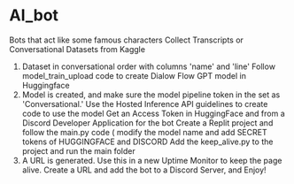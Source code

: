 # AI_bot
Bots that act like some famous characters
Collect Transcripts or Conversational Datasets from Kaggle
1) Dataset in conversational order with columns 'name' and 'line'
Follow model_train_upload code to create Dialow Flow GPT model in Huggingface
2) Model is created, and make sure the model pipeline token in the set as 'Conversational.'
Use the Hosted Inference API guidelines to create code to use the model
Get an Access Token in HuggingFace and from a Discord Developer Application for the bot
Create a Replit project and follow the main.py code ( modify the model name and add SECRET tokens of HUGGINGFACE and DISCORD
Add the keep_alive.py to the project and run the main folder
4) A URL is generated. Use this in a new Uptime Monitor to keep the page alive.
Create a URL and add the bot to a Discord Server, and Enjoy!

